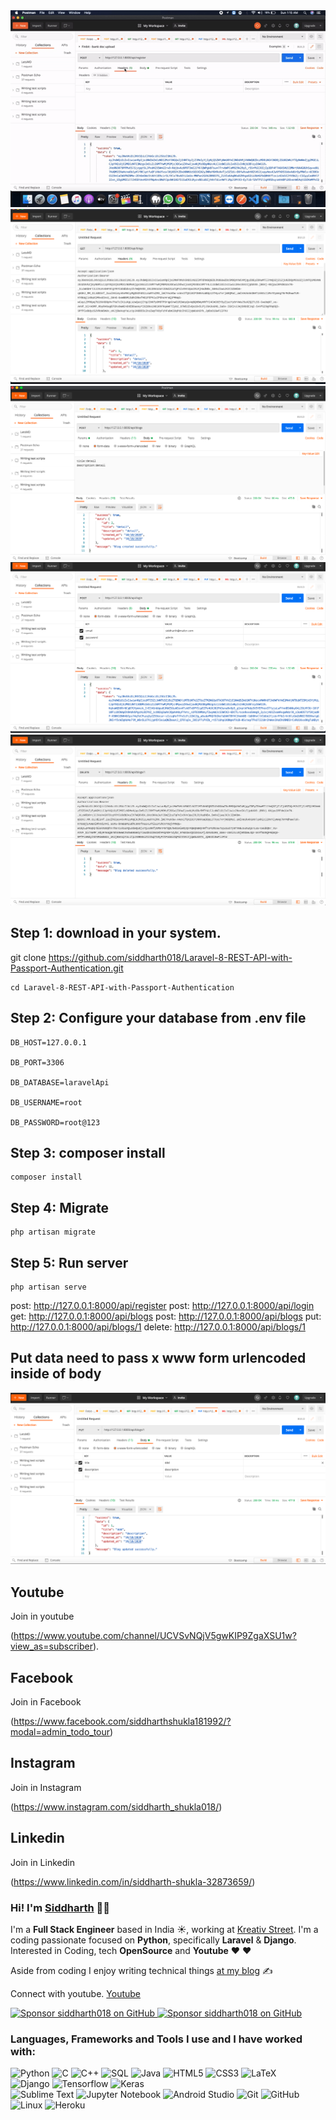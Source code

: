 <img src="https://raw.githubusercontent.com/siddharth018/Laravel-8-REST-API-with-Passport-Authentication/master/screenshot/laravelapi.gif">

<img src="https://raw.githubusercontent.com/siddharth018/Laravel-8-REST-API-with-Passport-Authentication/master/screenshot/all%20blogs.png">


<img src="https://raw.githubusercontent.com/siddharth018/Laravel-8-REST-API-with-Passport-Authentication/master/screenshot/create%20blog.png">



<img src="https://raw.githubusercontent.com/siddharth018/Laravel-8-REST-API-with-Passport-Authentication/master/screenshot/login.png">

<img src="https://raw.githubusercontent.com/siddharth018/Laravel-8-REST-API-with-Passport-Authentication/master/screenshot/single%20blog%20get.png">



<h2>Step 1: download in your system.</h2>  

git clone https://github.com/siddharth018/Laravel-8-REST-API-with-Passport-Authentication.git

    cd Laravel-8-REST-API-with-Passport-Authentication

<h2>Step 2: Configure your database from .env file</h2> 

    DB_HOST=127.0.0.1

    DB_PORT=3306
    
    DB_DATABASE=laravelApi
    
    DB_USERNAME=root
    
    DB_PASSWORD=root@123

<h2>Step 3: composer install</h2> 
    
    composer install

<h2>Step 4: Migrate</h2> 
    
    php artisan migrate


<h2>Step 5: Run server</h2>  

    php artisan serve

post: http://127.0.0.1:8000/api/register
post: http://127.0.0.1:8000/api/login
get: http://127.0.0.1:8000/api/blogs
post: http://127.0.0.1:8000/api/blogs
put: http://127.0.0.1:8000/api/blogs/1
delete: http://127.0.0.1:8000/api/blogs/1

## Put data need to pass x www form urlencoded inside of body

<img src="https://raw.githubusercontent.com/siddharth018/Laravel-8-REST-API-with-Passport-Authentication/master/screenshot/update%20blog.png">


## Youtube
Join in youtube

(https://www.youtube.com/channel/UCVSvNQjV5gwKIP9ZgaXSU1w?view_as=subscriber).

## Facebook
Join in Facebook

(https://www.facebook.com/siddharthshukla181992/?modal=admin_todo_tour)

## Instagram
Join in Instagram

(https://www.instagram.com/siddharth_shukla018/)

## Linkedin
Join in Linkedin

(https://www.linkedin.com/in/siddharth-shukla-32873659/)

### Hi! I'm [Siddharth](https://realprogrammer.in/) 👋🏼

I'm a **Full Stack Engineer** based in India ☀️, working at [Kreativ Street](https://kreativstreet.com/). I'm a coding passionate focused on **Python**, specifically **Laravel** & **Django**. Interested in Coding, tech **OpenSource** and **Youtube** ❤️ ❤️

Aside from coding I enjoy writing technical things [at my blog](https://realprogrammer.in) ✍️

Connect with youtube. [Youtube](https://www.youtube.com/channel/UCVSvNQjV5gwKIP9ZgaXSU1w?view_as=subscriber)

<p>
   <a href="https://github.com/sponsors/siddharth018">
    <img src="https://user-images.githubusercontent.com/7629661/87821425-1f956c00-c870-11ea-9871-a76f99739501.png" width="156" alt="Sponsor siddharth018 on GitHub" title="Sponsor siddharth018 on GitHub">
  </a>

  <a href="https://www.youtube.com/channel/UCVSvNQjV5gwKIP9ZgaXSU1w?view_as=subscriber">
    <img src="https://raw.githubusercontent.com/siddharth018/laravel8autocomplete/master/yotubeSubs.jpg" width="15%" alt="Sponsor siddharth018 on GitHub" title="Sponsor siddharth018 on GitHub">
  </a>
</p>

### Languages, Frameworks and Tools I use and I have worked with:
![Python](https://img.shields.io/badge/-Python-555555?style=flat&logo=python)
![C](https://img.shields.io/badge/-C-555555?style=flat&logo=c)
![C++](https://img.shields.io/badge/-C++-555555?style=flat&logo=c%2B%2B)
![SQL](https://img.shields.io/badge/-SQL-555555?style=flat&logo=mysql)
![Java](https://img.shields.io/badge/-Java-555555?style=flat&logo=java)
![HTML5](https://img.shields.io/badge/-HTML5-555555?style=flat&logo=html5)
![CSS3](https://img.shields.io/badge/-CSS3-555555?style=flat&logo=css3)
![LaTeX](https://img.shields.io/badge/-LaTeX-555555?style=flat&logo=latex)
<br>
![Django](https://img.shields.io/badge/-Django-333333?style=flat&logo=django&logoColor=F05032)
![Tensorflow](https://img.shields.io/badge/-Tensorflow-333333?style=flat-square&logo=tensorflow)
![Keras](https://img.shields.io/badge/-Keras-333333?style=flat-square&logo=keras)
<br>
![Sublime Text](https://img.shields.io/badge/-Sublime-111111?style=flat&logo=sublime-text)
![Jupyter Notebook](https://img.shields.io/badge/-Jupyter-111111?style=flat-square&logo=jupyter)
![Android Studio](https://img.shields.io/badge/-Android-111111?style=flat-square&logo=android)
![Git](https://img.shields.io/badge/-Git-111111?style=flat&logo=git&logoColor=F05032)
![GitHub](https://img.shields.io/badge/-GitHub-111111?style=flat&logo=github&logoColor=181717)
![Linux](https://img.shields.io/badge/-Linux-111111?style=flat&logo=linux&logoColor=FCC624)
![Heroku](https://img.shields.io/badge/-Heroku-111111?style=flat-square&logo=heroku)
